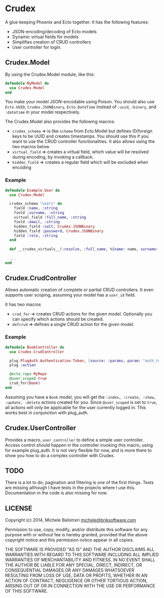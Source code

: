 # Crudex

A glue keeping Phoenix and Ecto together. It has the following features:

* JSON-encoding/decoding of Ecto models
* Dynamic virtual fields for models
* Simplifies creation of CRUD controllers
* User controller for login.

## Crudex.Model

By using the Crudex.Model module, like this:

```elixir
defmodule MyModel do
  use Crudex.Model
end
```

You make your model JSON-encodable using Poison. You should also use `Ecto.UUID`, `Crudex.JSONBinary`, `Ecto.DateTime` instead of `:uuid`, `:binary`, and `:datetime` in your model respectively.

The Crudex.Model also provides the following macros:

* `crudex_schema` => is like `schema` from Ecto.Model but defines ID/foreign keys to be UUID and creates timestamps. You should use this if you want to use the CRUD controller functionalities. It also allows using the two macros below
* `virtual_field` => creates a virtual field, which value will be resolved during encoding, by invoking a callback.
* `hidden_field` => creates a regular field which will be excluded when encoding

### Example
```elixir
defmodule Example.User do
  use Crudex.Model

  crudex_schema "users" do 
    field :name, :string   
    field :surname, :string   
    virtual_field :full_name, :string
    field :email, :string
    hidden_field :salt, Crudex.JSONBinary
    hidden_field :password, Crudex.JSONBinary
    field :role, :string
  end
  
  def __crudex_virtuals__(:resolve, :full_name, %{name: name, surname: surname}), do: name <> " " <> surname
  
  ...
end
```

## Crudex.CrudController

Allows automatic creation of complete or partial CRUD controllers. It even supports user scoping, assuming your model has a `user_id` field.

It has two macros

* `crud_for` => creates CRUD actions for the given model. Optionally you can specify which actions should be created.
* `defcrud` => defines a single CRUD action for the given model.

### Example

```elixir
defmodule BookController do
  use Crudex.CrudController

  plug PlugAuth.Authentication.Token, [source: :params, param: "auth_token"]
  plug :action

  @ecto_repo MyRepo
  @user_scoped true
  crud_for(Book)
end
```

Assuming you have a `Book` model, you will get the `:index, :create, :show, :update, :delete` actions created for you. Since `@user_scoped` is set to `true`, all actions will only be applicable for the user currently logged in. This works best in conjunction with plug_auth.

## Crudex.UserController
Provides a macro, `user_controller` to define a simple user controller. Access control should happen in the controller invoking this macro, using for example plug_auth. It is not very flexible for now, and is more there to show you how to do a complex controller with Crudex.

## TODO
There is a lot to do, pagination and filtering is one of the first things. Tests are missing although I have tests in the projects where I use this. Documentation in the code is also missing for now.

## LICENSE
Copyright (c) 2014, Michele Balistreri <michele@briksoftware.com>

Permission to use, copy, modify, and/or distribute this software for any
purpose with or without fee is hereby granted, provided that the above
copyright notice and this permission notice appear in all copies.

THE SOFTWARE IS PROVIDED "AS IS" AND THE AUTHOR DISCLAIMS ALL WARRANTIES
WITH REGARD TO THIS SOFTWARE INCLUDING ALL IMPLIED WARRANTIES OF
MERCHANTABILITY AND FITNESS. IN NO EVENT SHALL THE AUTHOR BE LIABLE FOR
ANY SPECIAL, DIRECT, INDIRECT, OR CONSEQUENTIAL DAMAGES OR ANY DAMAGES
WHATSOEVER RESULTING FROM LOSS OF USE, DATA OR PROFITS, WHETHER IN AN
ACTION OF CONTRACT, NEGLIGENCE OR OTHER TORTIOUS ACTION, ARISING OUT OF
OR IN CONNECTION WITH THE USE OR PERFORMANCE OF THIS SOFTWARE.
